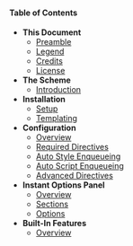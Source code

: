 #### Table of Contents

* **This Document**
	* [Preamble](infinity://admin/cpanel/docs/index)
	* [Legend](infinity://admin/cpanel/docs/doc_legend)
	* [Credits](infinity://admin/cpanel/docs/doc_credits)
	* [License](infinity://admin/cpanel/docs/doc_license)
* **The Scheme**
	* [Introduction](infinity://admin/cpanel/docs/scheme)
* **Installation**
	* [Setup](infinity://admin/cpanel/docs/install_setup)
	* [Templating](infinity://admin/cpanel/docs/install_tpls)
* **Configuration**
	* [Overview](infinity://admin/cpanel/docs/config)
	* [Required Directives](infinity://admin/cpanel/docs/config_req)
	* [Auto Style Enqueueing](infinity://admin/cpanel/docs/config_style)
	* [Auto Script Enqueueing](infinity://admin/cpanel/docs/config_script)
	* [Advanced Directives](infinity://admin/cpanel/docs/config_adv)
* **Instant Options Panel**
	* [Overview](infinity://admin/cpanel/docs/options)
	* [Sections](infinity://admin/cpanel/docs/options_sections)
	* [Options](infinity://admin/cpanel/docs/options_options)
* **Built-In Features**
	* [Overview](infinity://admin/cpanel/docs/features)

